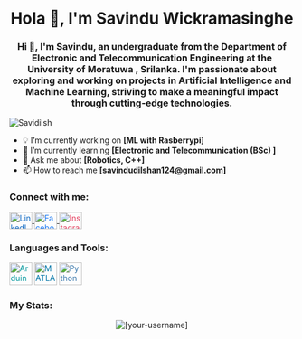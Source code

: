 <h1 align="center">Hola 👋, I'm Savindu Wickramasinghe</h1>
<h3 align="center">Hi 👋, I'm Savindu, an undergraduate from the Department of Electronic and Telecommunication Engineering at the University of Moratuwa , Srilanka. I'm passionate about exploring and working on projects in Artificial Intelligence and Machine Learning, striving to make a meaningful impact through cutting-edge technologies.</h3>

<p align="left"> <img src="https://komarev.com/ghpvc/?username=Savidilsh&label=Profile%20views&color=0e75b6&style=flat" alt="Savidilsh" /> </p>

- 💡 I’m currently working on **[ML with Rasberrypi]**
- 🌱 I’m currently learning **[Electronic and Telecommunication (BSc) ]**
- 💬 Ask me about **[Robotics, C++]**
- 📫 How to reach me **[savindudilshan124@gmail.com]**

### Connect with me:
<p align="left">
  <a href="https://www.linkedin.com/in/savindu-dilshan-wickramasinghe-3b8205287" target="_blank">
    <img align="center" src="https://cdn.jsdelivr.net/npm/simple-icons@v3/icons/linkedin.svg" alt="LinkedIn" height="30" width="40" style="color:#0A66C2;" />
  </a>
  <a href="https://www.facebook.com/profile.php?id=61553243222858" target="_blank">
    <img align="center" src="https://cdn.jsdelivr.net/npm/simple-icons@v3/icons/facebook.svg" alt="Facebook" height="30" width="40" style="color:#1877F2;" />
  </a>
  <a href="https://instagram.com/__savidilsh__?igshid=OGQ5ZDc2ODk2ZA==" target="_blank">
    <img align="center" src="https://cdn.jsdelivr.net/npm/simple-icons@v3/icons/instagram.svg" alt="Instagram" height="30" width="40" style="color:#E4405F;" />
  </a>
</p>

### Languages and Tools:
<p align="left">
  <img src="https://cdn.jsdelivr.net/npm/simple-icons@v3/icons/arduino.svg" alt="Arduino" width="40" height="40" style="color:#00979C;" />
  <img src="https://cdn.jsdelivr.net/npm/simple-icons@v3/icons/matlab.svg" alt="MATLAB" width="40" height="40" style="color:#0076A8;" />
  <img src="https://cdn.jsdelivr.net/npm/simple-icons@v3/icons/python.svg" alt="Python" width="40" height="40" style="color:#3776AB;" />
</p>

### My Stats:
<p align="center">
<img src="https://github-readme-streak-stats.herokuapp.com/?user=[your-username]&" alt="[your-username]" />
</p>
